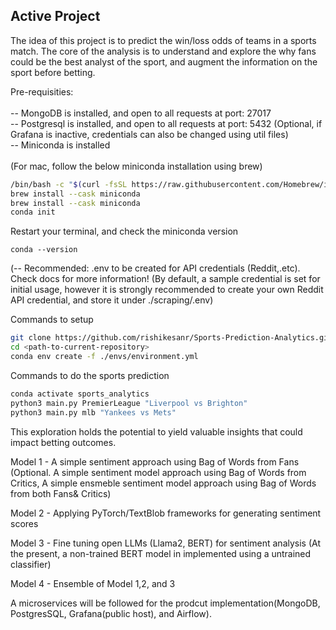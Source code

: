 ## Active Project

The idea of this project is to predict the win/loss odds of teams in a sports match. The core of the analysis is to understand and explore the why fans could be the best analyst of the sport, and augment the information on the sport before betting.

Pre-requisities:<br><br>
-- MongoDB is installed, and  open to all requests at port: 27017<br>
-- Postgresql is installed, and open to all requests at port: 5432 (Optional, if Grafana is inactive, credentials can also be changed using util files)<br>
-- Miniconda is installed <br><br> (For mac, follow the below miniconda installation using brew)<br>

```bash
/bin/bash -c "$(curl -fsSL https://raw.githubusercontent.com/Homebrew/install/HEAD/install.sh)"
brew install --cask miniconda
brew install --cask miniconda
conda init
```
Restart your terminal, and check the miniconda version 

```
conda --version
```

(-- Recommended: .env to be created for API credentials (Reddit,.etc). Check docs for more information! (By default, a sample credential is set for initial usage, however it is strongly recommended to create your own Reddit API credential, and store it under ./scraping/.env)<br>

Commands to setup 

```bash
git clone https://github.com/rishikesanr/Sports-Prediction-Analytics.git
cd <path-to-current-repository>
conda env create -f ./envs/environment.yml
```

Commands to do the sports prediction

```bash
conda activate sports_analytics
python3 main.py PremierLeague "Liverpool vs Brighton"
python3 main.py mlb "Yankees vs Mets"
```

This exploration holds the potential to yield valuable insights that could impact betting outcomes.

Model 1 - A simple sentiment approach using Bag of Words from Fans
(Optional. A simple sentiment model approach using Bag of Words from Critics, A simple ensmeble sentiment model approach using Bag of Words from both Fans& Critics)

Model 2 - Applying PyTorch/TextBlob frameworks for generating sentiment scores

Model 3 - Fine tuning open LLMs (Llama2, BERT) for sentiment analysis (At the present, a non-trained BERT model in implemented using a untrained classifier)

Model 4 - Ensemble of Model 1,2, and 3

A microservices will be followed for the prodcut implementation(MongoDB, PostgresSQL, Grafana(public host), and Airflow). 

